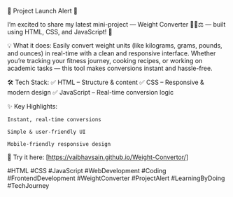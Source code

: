 🚀 Project Launch Alert 🚀

I’m excited to share my latest mini-project — Weight Converter 🏋️‍♂️⚖️ — built using HTML, CSS, and JavaScript! 🎯

💡 What it does:
Easily convert weight units (like kilograms, grams, pounds, and ounces) in real-time with a clean and responsive interface. Whether you’re tracking your fitness journey, cooking recipes, or working on academic tasks — this tool makes conversions instant and hassle-free.

🛠 Tech Stack:
✅ HTML – Structure & content
✅ CSS – Responsive & modern design
✅ JavaScript – Real-time conversion logic

✨ Key Highlights:

    Instant, real-time conversions

    Simple & user-friendly UI

    Mobile-friendly responsive design

🔗 Try it here: [https://vaibhavsain.github.io/Weight-Convertor/]

#HTML #CSS #JavaScript #WebDevelopment #Coding #FrontendDevelopment #WeightConverter #ProjectAlert #LearningByDoing #TechJourney
